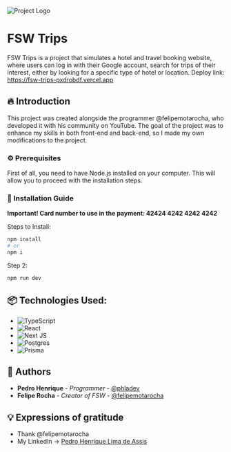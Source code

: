 
![Project Logo]([https://i.imgur.com/kniMQHu.png](https://imgur.com/gESH8qc))

# FSW Trips

FSW Trips is a project that simulates a hotel and travel booking website, where users can log in with their Google account, search for trips of their interest, either by looking for a specific type of hotel or location.
Deploy link: https://fsw-trips-pxdrobdf.vercel.app

## 🔥 Introduction

This project was created alongside the programmer @felipemotarocha, who developed it with his community on YouTube. The goal of the project was to enhance my skills in both front-end and back-end, so I made my own modifications to the project.

### ⚙️ Prerequisites

First of all, you need to have Node.js installed on your computer. This will allow you to proceed with the installation steps.

### 🔨 Installation Guide
**Important! Card number to use in the payment: 42424 4242 4242 4242**

Steps to Install:

```bash
npm install
# or
npm i
```
Step 2:
```bash
npm run dev
```

## 📦 Technologies Used:

* ![TypeScript](https://img.shields.io/badge/typescript-%23007ACC.svg?style=for-the-badge&logo=typescript&logoColor=white)
* ![React](https://img.shields.io/badge/react-%2320232a.svg?style=for-the-badge&logo=react&logoColor=%2361DAFB)
* ![Next JS](https://img.shields.io/badge/Next-black?style=for-the-badge&logo=next.js&logoColor=white)
* ![Postgres](https://img.shields.io/badge/postgres-%23316192.svg?style=for-the-badge&logo=postgresql&logoColor=white)
* ![Prisma](https://img.shields.io/badge/Prisma-3982CE?style=for-the-badge&logo=Prisma&logoColor=white)

## 👷 Authors

* **Pedro Henrique** - *Programmer* - [@phladev](https://github.com/phladev)
* **Felipe Rocha** - *Creator of FSW* - [@felipemotarocha](https://github.com/felipemotarocha)

## 💡 Expressions of gratitude

* Thank @felipemotarocha
* My LinkedIn -> [Pedro Henrique Lima de Assis](https://www.linkedin.com/in/pedrohldev/)
